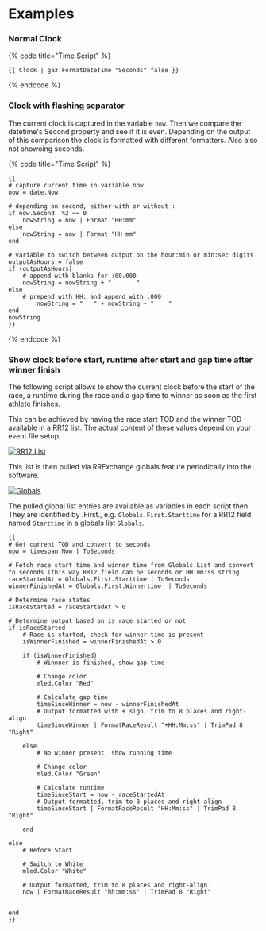 # Examples

### Normal Clock

{% code title="Time Script" %}
```
{{ Clock | gaz.FormatDateTime "Seconds" false }}
```
{% endcode %}

### Clock with flashing separator <a href="#clock-with-flashing-separator" id="clock-with-flashing-separator"></a>

The current clock is captured in the variable `now`. Then we compare the datetime's Second property and see if it is even. Depending on the output of this comparison the clock is formatted with different formatters. Also also not showoing seconds.

{% code title="Time Script" %}
```
{{
# capture current time in variable now
now = date.Now

# depending on second, either with or without :
if now.Second  %2 == 0
    nowString = now | Format "HH:mm"
else
    nowString = now | Format "HH mm"
end

# variable to switch between output on the hour:min or min:sec digits 
outputAsHours = false
if (outputAsHours)
    # append with blanks for :00.000
    nowString = nowString + "       "
else 
    # prepend with HH: and append with .000
        nowString = "   " + nowString + "    "
end
nowString
}}
```
{% endcode %}

### Show clock before start, runtime after start and gap time after winner finish <a href="#use-of-globals" id="use-of-globals"></a>

The following script allows to show the current clock before the start of the race, a runtime during the race and a gap time to winner as soon as the first athlete finishes.

This can be achieved by having the race start TOD and the winner TOD available in a RR12 list. The actual content of these values depend on your event file setup.

[![RR12 List](https://dbnetsoft.github.io/RaceResultExchangeDocumentation/scripting/globals\_list.png)](https://dbnetsoft.github.io/RaceResultExchangeDocumentation/scripting/globals\_list.png)

This list is then pulled via RRExchange globals feature periodically into the software.

[![Globals](https://dbnetsoft.github.io/RaceResultExchangeDocumentation/scripting/globals.png)](https://dbnetsoft.github.io/RaceResultExchangeDocumentation/scripting/globals.png)

The pulled global list entries are available as variables in each script then. They are identified by .First., e.g. `Globals.First.Starttime` for a RR12 field named `Starttime` in a globals list `Globals`.

```
{{
# Get current TOD and convert to seconds
now = timespan.Now | ToSeconds

# Fetch race start time and winner time from Globals List and convert to seconds (this way RR12 field can be seconds or HH:mm:ss string
raceStartedAt = Globals.First.Starttime | ToSeconds
winnerFinishedAt = Globals.First.Winnertime  | ToSeconds

# Determine race states
isRaceStarted = raceStartedAt > 0

# Determine output based on is race started or not
if isRaceStarted 
    # Race is started, check for winner time is present    
    isWinnerFinished = winnerFinishedAt > 0

    if (isWinnerFinished)
        # Winnner is finished, show gap time

        # Change color
        mled.Color "Red"

        # Calculate gap time
        timeSinceWinner = now - winnerFinishedAt
        # Output formatted with + sign, trim to 8 places and right-align
        timeSinceWinner | FormatRaceResult "+HH:Mm:ss" | TrimPad 8 "Right"

    else 
        # No winner present, show running time

        # Change color
        mled.Color "Green"

        # Calculate runtime
        timeSinceStart = now - raceStartedAt
        # Output formatted, trim to 8 places and right-align
        timeSinceStart | FormatRaceResult "HH:Mm:ss" | TrimPad 8 "Right"

    end

else 
    # Before Start

    # Switch to White
    mled.Color "White"

    # Output formatted, trim to 8 places and right-align
    now | FormatRaceResult "hh:mm:ss" | TrimPad 8 "Right"


end
}}
```
